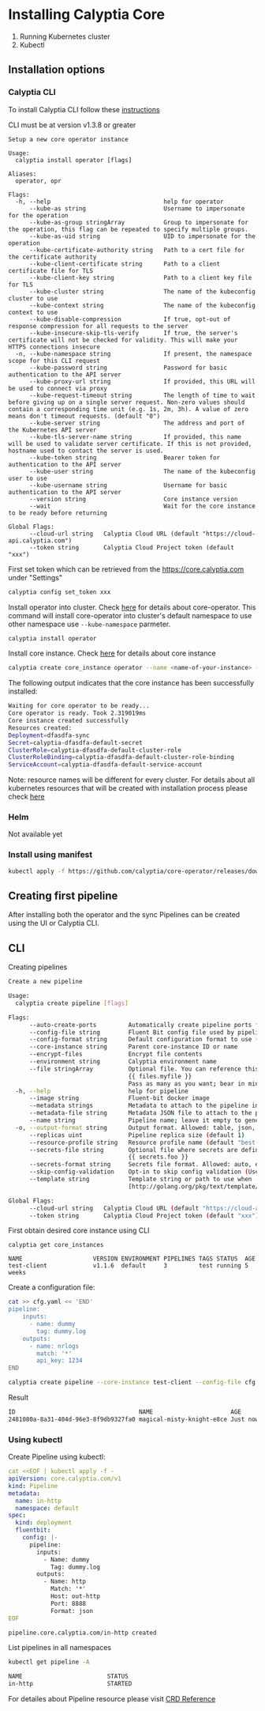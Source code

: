 # Installing Calyptia Core

1. Running Kubernetes cluster
2. Kubectl 

## Installation options
### Calyptia CLI 

To install Calyptia CLI follow these [instructions](https://github.com/calyptia/cli#install)

CLI must be at version v1.3.8 or greater

```
Setup a new core operator instance

Usage:
  calyptia install operator [flags]

Aliases:
  operator, opr

Flags:
  -h, --help                                help for operator
      --kube-as string                      Username to impersonate for the operation
      --kube-as-group stringArray           Group to impersonate for the operation, this flag can be repeated to specify multiple groups.
      --kube-as-uid string                  UID to impersonate for the operation
      --kube-certificate-authority string   Path to a cert file for the certificate authority
      --kube-client-certificate string      Path to a client certificate file for TLS
      --kube-client-key string              Path to a client key file for TLS
      --kube-cluster string                 The name of the kubeconfig cluster to use
      --kube-context string                 The name of the kubeconfig context to use
      --kube-disable-compression            If true, opt-out of response compression for all requests to the server
      --kube-insecure-skip-tls-verify       If true, the server's certificate will not be checked for validity. This will make your HTTPS connections insecure
  -n, --kube-namespace string               If present, the namespace scope for this CLI request
      --kube-password string                Password for basic authentication to the API server
      --kube-proxy-url string               If provided, this URL will be used to connect via proxy
      --kube-request-timeout string         The length of time to wait before giving up on a single server request. Non-zero values should contain a corresponding time unit (e.g. 1s, 2m, 3h). A value of zero means don't timeout requests. (default "0")
      --kube-server string                  The address and port of the Kubernetes API server
      --kube-tls-server-name string         If provided, this name will be used to validate server certificate. If this is not provided, hostname used to contact the server is used.
      --kube-token string                   Bearer token for authentication to the API server
      --kube-user string                    The name of the kubeconfig user to use
      --kube-username string                Username for basic authentication to the API server
      --version string                      Core instance version
      --wait                                Wait for the core instance to be ready before returning

Global Flags:
      --cloud-url string   Calyptia Cloud URL (default "https://cloud-api.calyptia.com")
      --token string       Calyptia Cloud Project token (default "xxx")
```

First set token which can be retrieved from the https://core.calyptia.com under "Settings"

```bash
calyptia config set_token xxx
```

Install operator into cluster.  Check [here](components.md) for details about core-operator.
This command will install core-operator into cluster's default namespace to use other namespace use `--kube-namespace` parmeter. 
```bash
calyptia install operator 
```

Install core instance. Check [here](components.md) for details about core instance
```bash
calyptia create core_instance operator --name <name-of-your-instance> --wait
```

The following output indicates that the core instance has been successfully installed:
```bash
Waiting for core operator to be ready...
Core operator is ready. Took 2.319019ms
Core instance created successfully
Resources created:
Deployment=dfasdfa-sync
Secret=calyptia-dfasdfa-default-secret
ClusterRole=calyptia-dfasdfa-default-cluster-role
ClusterRoleBinding=calyptia-dfasdfa-default-cluster-role-binding
ServiceAccount=calyptia-dfasdfa-default-service-account
```
Note: resource names will be different for every cluster.
For details about all kubernetes resources that will be created with installation process please check [here](manifest.md)
### Helm 

Not available yet

### Install using manifest

```bash 
kubectl apply -f https://github.com/calyptia/core-operator/releases/download/v1.0.0-RC1/manifest.yaml
```

## Creating first pipeline

After installing both the operator and the sync Pipelines can be created using the UI or Calyptia CLI.

## CLI

Creating pipelines

```bash
Create a new pipeline

Usage:
  calyptia create pipeline [flags]

Flags:
      --auto-create-ports         Automatically create pipeline ports from config (default true)
      --config-file string        Fluent Bit config file used by pipeline (default "fluent-bit.conf")
      --config-format string      Default configuration format to use (yaml, ini(deprecated))
      --core-instance string      Parent core-instance ID or name
      --encrypt-files             Encrypt file contents
      --environment string        Calyptia environment name
      --file stringArray          Optional file. You can reference this file contents from your config like so:
                                  {{ files.myfile }}
                                  Pass as many as you want; bear in mind the file name can only contain alphanumeric characters.
  -h, --help                      help for pipeline
      --image string              Fluent-bit docker image
      --metadata strings          Metadata to attach to the pipeline in the form of key:value. You could instead use a file with the --metadata-file option
      --metadata-file string      Metadata JSON file to attach to the pipeline intead of passing multiple --metadata flags
      --name string               Pipeline name; leave it empty to generate a random name
  -o, --output-format string      Output format. Allowed: table, json, yaml, go-template, go-template-file (default "table")
      --replicas uint             Pipeline replica size (default 1)
      --resource-profile string   Resource profile name (default "best-effort-low-resource")
      --secrets-file string       Optional file where secrets are defined. You can store key values and reference them inside your config like so:
                                  {{ secrets.foo }}
      --secrets-format string     Secrets file format. Allowed: auto, env, json, yaml. Auto tries to detect it from file extension (default "auto")
      --skip-config-validation    Opt-in to skip config validation (Use with caution as this option might be removed soon)
      --template string           Template string or path to use when -o=go-template, -o=go-template-file. The template format is golang templates
                                  [http://golang.org/pkg/text/template/#pkg-overview]

Global Flags:
      --cloud-url string   Calyptia Cloud URL (default "https://cloud-api.calyptia.com")
      --token string       Calyptia Cloud Project token (default "xxx")
```
First obtain desired core instance using CLI
```
calyptia get core_instances
```

```
NAME                    VERSION ENVIRONMENT PIPELINES TAGS STATUS  AGE
test-client             v1.1.6  default     3         test running 5 weeks
```

Create a configuration file:
```bash
cat >> cfg.yaml << 'END'
pipeline:
    inputs:
      - name: dummy
        tag: dummy.log
    outputs:
      - name: nrlogs
        match: '*'
        api_key: 1234
END
```


```bash
calyptia create pipeline --core-instance test-client --config-file cfg.yaml 
```
Result
```bash
ID                                   NAME                      AGE
2481080a-8a31-404d-96e3-8f9db9327fa0 magical-misty-knight-e8ce Just now
```

### Using kubectl

Create Pipeline using kubectl:
```yaml
cat <<EOF | kubectl apply -f -
apiVersion: core.calyptia.com/v1
kind: Pipeline
metadata:
  name: in-http
  namespace: default
spec:
  kind: deployment
  fluentbit:
    config: |-
      pipeline:
        inputs:
          - Name: dummy
            Tag: dummy.log
        outputs:
          - Name: http
            Match: '*'
            Host: out-http
            Port: 8888
            Format: json
EOF
```

```bash
pipeline.core.calyptia.com/in-http created
```

List pipelines in all namespaces
```bash
kubectl get pipeline -A
```
```bash
NAME                        STATUS
in-http                     STARTED
```

For detailes about Pipeline resource please visit [CRD Reference](crd-reference.md)
